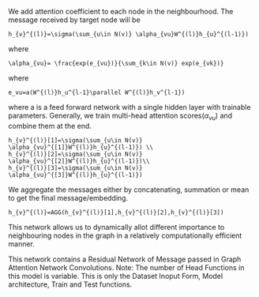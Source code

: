 We add attention coefficient to each node in the neighbourhood.
 The message received by target node will be
 
    h_{v}^{(l)}=\sigma(\sum_{u\in N(v)} \alpha_{vu}W^{(l)}h_{u}^{(l-1)})

where

    \alpha_{vu}= \frac{exp(e_{vu})}{\sum_{k\in N(v)} exp(e_{vk})}

where 

    e_vu=a(W^{(l)}h_u^{l-1}\parallel W^{(l)}h_v^{l-1})

where
a is a feed forward network with a single hidden layer with trainable parameters.
Generally, we train multi-head attention scores($\alpha_{vu}$) and combine them at the end.


    h_{v}^{(l)}[1]=\sigma(\sum_{u\in N(v)} \alpha_{vu}^{[1]}W^{(l)}h_{u}^{(l-1)}) \\
    h_{v}^{(l)}[2]=\sigma(\sum_{u\in N(v)} \alpha_{vu}^{[2]}W^{(l)}h_{u}^{(l-1)})\\
    h_{v}^{(l)}[3]=\sigma(\sum_{u\in N(v)} \alpha_{vu}^{[3]}W^{(l)}h_{u}^{(l-1)})

We aggregate the messages either by concatenating, summation or mean to get the final message/embedding.

    h_{v}^{(l)}=AGG(h_{v}^{(l)}[1],h_{v}^{(l)}[2],h_{v}^{(l)}[3])

This network allows us to dynamically allot different importance to neighbouring nodes in the graph in a relatively computationally efficient manner.

This network contains a Residual Network of Message passed in Graph Attention Network Convolutions.
Note: The number of Head Functions in this model is variable. This is only the Dataset Inoput Form, Model architecture, Train and Test functions.

